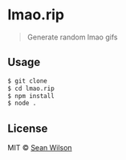 # lmao.rip

> Generate random lmao gifs

## Usage

```sh
$ git clone
$ cd lmao.rip
$ npm install
$ node .
```

## License

MIT © [Sean Wilson](https://imsean.me)

